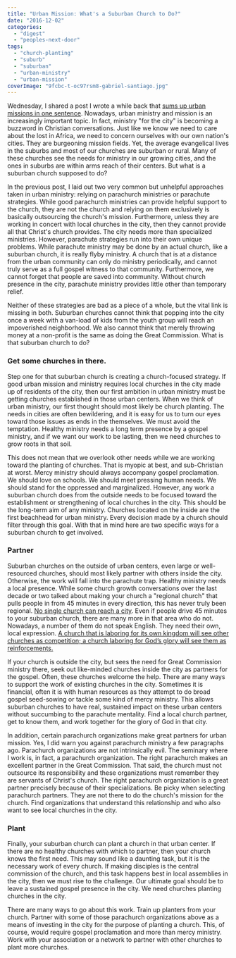 ```yaml
---
title: "Urban Mission: What's a Suburban Church to Do?"
date: "2016-12-02"
categories: 
  - "digest"
  - "peoples-next-door"
tags: 
  - "church-planting"
  - "suburb"
  - "suburban"
  - "urban-ministry"
  - "urban-mission"
coverImage: "9fcbc-t-oc97rsm8-gabriel-santiago.jpg"
---
```


Wednesday, I shared a post I wrote a while back that [sums up urban missions in one sentence](http://blog.keelancook.com/2016/02/urban-missions-summed-up-in-one-sentence.html). Nowadays, urban ministry and mission is an increasingly important topic. In fact, ministry "for the city" is becoming a buzzword in Christian conversations. Just like we know we need to care about the lost in Africa, we need to concern ourselves with our own nation's cities. They are burgeoning mission fields. Yet, the average evangelical lives in the suburbs and most of our churches are suburban or rural. Many of these churches see the needs for ministry in our growing cities, and the ones in suburbs are within arms reach of their centers. But what is a suburban church supposed to do?

In the previous post, I laid out two very common but unhelpful approaches taken in urban ministry: relying on parachurch ministries or parachute strategies. While good parachurch ministries can provide helpful support to the church, they are not the church and relying on them exclusively is basically outsourcing the church's mission. Furthermore, unless they are working in concert with local churches in the city, then they cannot provide all that Christ's church provides. The city needs more than specialized ministries. However, parachute strategies run into their own unique problems. While parachute ministry may be done by an actual church, like a suburban church, it is really flyby ministry. A church that is at a distance from the urban community can only do ministry periodically, and cannot truly serve as a full gospel witness to that community. Furthermore, we cannot forget that people are saved into community. Without church presence in the city, parachute ministry provides little other than temporary relief.

Neither of these strategies are bad as a piece of a whole, but the vital link is missing in both. Suburban churches cannot think that popping into the city once a week with a van-load of kids from the youth group will reach an impoverished neighborhood. We also cannot think that merely throwing money at a non-profit is the same as doing the Great Commission. What is that suburban church to do?

### Get some churches in there.

Step one for that suburban church is creating a church-focused strategy. If good urban mission and ministry requires local churches in the city made up of residents of the city, then our first ambition in urban ministry must be getting churches established in those urban centers. When we think of urban ministry, our first thought should most likely be church planting. The needs in cities are often bewildering, and it is easy for us to turn our eyes toward those issues as ends in the themselves. We must avoid the temptation. Healthy ministry needs a long term presence by a gospel ministry, and if we want our work to be lasting, then we need churches to grow roots in that soil.

This does not mean that we overlook other needs while we are working toward the planting of churches. That is myopic at best, and sub-Christian at worst. Mercy ministry should always accompany gospel proclamation. We should love on schools. We should meet pressing human needs. We should stand for the oppressed and marginalized. However, any work a suburban church does from the outside needs to be focused toward the establishment or strengthening of local churches in the city. This should be the long-term aim of any ministry. Churches located on the inside are the first beachhead for urban ministry. Every decision made by a church should filter through this goal. With that in mind here are two specific ways for a suburban church to get involved.

### Partner

Suburban churches on the outside of urban centers, even large or well-resourced churches, should most likely partner with others inside the city. Otherwise, the work will fall into the parachute trap. Healthy ministry needs a local presence. While some church growth conversations over the last decade or two talked about making your church a "regional church" that pulls people in from 45 minutes in every direction, this has never truly been regional. [No single church can reach a city](http://blog.keelancook.com/2016/02/why-no-single-church-can-reach-a-city.html). Even if people drive 45 minutes to your suburban church, there are many more in that area who do not. Nowadays, a number of them do not speak English. They need their own, local expression. [A church that is laboring for its own kingdom will see other churches as competition; a church laboring for God’s glory will see them as reinforcements.](http://blog.keelancook.com/2015/11/cooperation-or-competition-does-your-church-play-nice-with-others.html)

If your church is outside the city, but sees the need for Great Commission ministry there, seek out like-minded churches inside the city as partners for the gospel. Often, these churches welcome the help. There are many ways to support the work of existing churches in the city. Sometimes it is financial, often it is with human resources as they attempt to do broad gospel seed-sowing or tackle some kind of mercy ministry. This allows suburban churches to have real, sustained impact on these urban centers without succumbing to the parachute mentality. Find a local church partner, get to know them, and work together for the glory of God in that city.

In addition, certain parachurch organizations make great partners for urban mission. Yes, I did warn you against parachurch ministry a few paragraphs ago. Parachurch organizations are not intrinsically evil. The seminary where I work is, in fact, a parachurch organization. The right parachurch makes an excellent partner in the Great Commission. That said, the church must not outsource its responsibility and these organizations must remember they are servants of Christ's church. The right parachurch organization is a great partner precisely because of their specializations. Be picky when selecting parachurch partners. They are not there to do the church's mission for the church. Find organizations that understand this relationship and who also want to see local churches in the city.

### Plant

Finally, your suburban church can plant a church in that urban center. If there are no healthy churches with which to partner, then your church knows the first need. This may sound like a daunting task, but it is the necessary work of every church. If making disciples is the central commission of the church, and this task happens best in local assemblies in the city, then we must rise to the challenge. Our ultimate goal should be to leave a sustained gospel presence in the city. We need churches planting churches in the city.

There are many ways to go about this work. Train up planters from your church. Partner with some of those parachurch organizations above as a means of investing in the city for the purpose of planting a church. This, of course, would require gospel proclamation and more than mercy ministry. Work with your association or a network to partner with other churches to plant more churches.
